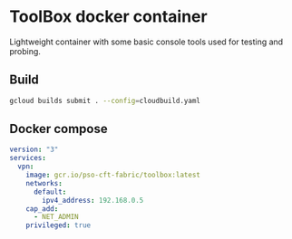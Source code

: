 
# ToolBox docker container

Lightweight container with some basic console tools used for testing and probing.

## Build

```bash
gcloud builds submit . --config=cloudbuild.yaml
```

## Docker compose

```yaml
version: "3"
services:
  vpn:
    image: gcr.io/pso-cft-fabric/toolbox:latest
    networks:
      default:
        ipv4_address: 192.168.0.5
    cap_add:
      - NET_ADMIN
    privileged: true

```
